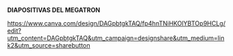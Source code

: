 **DIAPOSITIVAS DEL MEGATRON**

https://www.canva.com/design/DAGpbtgkTAQ/fp4hnTNiHKOlYBTOp9HCLg/edit?utm_content=DAGpbtgkTAQ&utm_campaign=designshare&utm_medium=link2&utm_source=sharebutton
